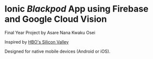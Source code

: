 # Ionic *Blackpod* App using Firebase and Google Cloud Vision

Final Year Project by Asare Nana Kwaku Osei

Inspired by [HBO's Silicon Valley](https://www.youtube.com/watch?v=ACmydtFDTGs)

Designed for native mobile devices (Android or iOS). 

